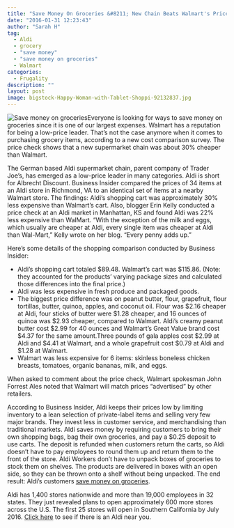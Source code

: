 ```yaml
---
title: "Save Money On Groceries &#8211; New Chain Beats Walmart's Prices"
date: "2016-01-31 12:23:43"
author: "Sarah H"
tag:
  - Aldi
  - grocery
  - "save money"
  - "save money on groceries"
  - Walmart
categories:
  - Frugality
description: ""
layout: post
image: bigstock-Happy-Woman-with-Tablet-Shoppi-92132837.jpg
---
```


![Save money on groceries](/posts/bigstock-Happy-young-woman-with-grocery-114856625-1024x512.jpg)Everyone is looking for ways to save money on groceries since it is one of our largest expenses. Walmart has a reputation for being a low-price leader. That’s not the case anymore when it comes to purchasing grocery items, according to a new cost comparison survey. The price check shows that a new supermarket chain was about 30% cheaper than Walmart.

The German based Aldi supermarket chain, parent company of Trader Joe’s, has emerged as a low-price leader in many categories. Aldi is short for Albrecht Discount. Business Insider compared the prices of 34 items at an Aldi store in Richmond, VA to an identical set of items at a nearby Walmart store. The findings: Aldi’s shopping cart was approximately 30% less expensive than Walmart’s cart. Also, blogger Erin Kelly conducted a price check at an Aldi market in Manhattan, KS and found Aldi was 22% less expensive than WalMart. “With the exception of the milk and eggs, which usually are cheaper at Aldi, every single item was cheaper at Aldi than Wal-Mart,” Kelly wrote on her blog. “Every penny adds up.”

Here’s some details of the shopping comparison conducted by Business Insider:

- Aldi’s shopping cart totaled $89.48. Walmart’s cart was $115.86. (Note: they accounted for the products’ varying package sizes and calculated those differences into the final price.)
- Aldi was less expensive in fresh produce and packaged goods.
- The biggest price difference was on peanut butter, flour, grapefruit, flour tortillas, butter, quinoa, apples, and coconut oil. Flour was $2.16 cheaper at Aldi, four sticks of butter were $1.28 cheaper, and 16 ounces of quinoa was $2.93 cheaper, compared to Walmart. Aldi’s creamy peanut butter cost $2.99 for 40 ounces and Walmart’s Great Value brand cost $4.37 for the same amount.Three pounds of gala apples cost $2.99 at Aldi and $4.41 at Walmart, and a whole grapefruit cost $0.79 at Aldi and $1.28 at Walmart.
- Walmart was less expensive for 6 items: skinless boneless chicken breasts, tomatoes, organic bananas, milk, and eggs.

When asked to comment about the price check, Walmart spokesman John Forrest Ales noted that Walmart will match prices “advertised” by other retailers.

According to Business Insider, Aldi keeps their prices low by limiting inventory to a lean selection of private-label items and selling very few major brands. They invest less in customer service, and merchandising than traditional markets. Aldi saves money by requiring customers to bring their own shopping bags, bag their own groceries, and pay a $0.25 deposit to use carts. The deposit is refunded when customers return the carts, so Aldi doesn’t have to pay employees to round them up and return them to the front of the store. Aldi Workers don’t have to unpack boxes of groceries to stock them on shelves. The products are delivered in boxes with an open side, so they can be thrown onto a shelf without being unpacked. The end result: Aldi’s customers [save money on groceries](/16-smartphone-apps-that-pay-you).

Aldi has 1,400 stores nationwide and more than 19,000 employees in 32 states. They just revealed plans to open approximately 600 more stores across the U.S. The first 25 stores will open in Southern California by July 2016. [ Click here](http://storelocator.aldi.us/Presentation/AldiSued/en-us/Start) to see if there is an Aldi near you.

